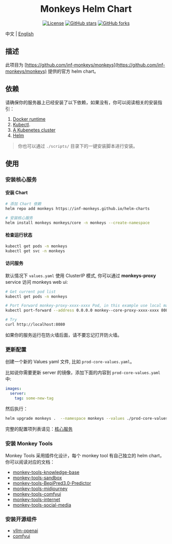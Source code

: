 <div align="center">

# Monkeys Helm Chart 

[![License](https://img.shields.io/github/license/inf-monkeys/helm-charts)](http://www.apache.org/licenses/LICENSE-2.0)
[![GitHub stars](https://img.shields.io/github/stars/inf-monkeys/helm-charts?style=social&label=Star&maxAge=2592000)](https://GitHub.com/inf-monkeys/helm-charts/stargazers/)
[![GitHub forks](https://img.shields.io/github/forks/inf-monkeys/helm-charts?style=social&label=Fork&maxAge=2592000)](https://github.com/inf-monkeys/helm-charts)

</div>

中文 | [English](./README.md)


## 描述

此项目为 [https://github.com/inf-monkeys/monkeys](https://github.com/inf-monkeys/monkeys) 提供的官方 helm chart。

## 依赖

请确保你的服务器上已经安装了以下依赖，如果没有，你可以阅读相关的安装指引：

1. [Docker runtime](https://docs.docker.com/engine/install/ubuntu/)
2. [Kubectl](https://kubernetes.io/docs/tasks/tools/install-kubectl-linux/).
3. [A Kubenetes cluster](https://minikube.sigs.k8s.io/docs/start/)
4. [Helm](https://helm.sh/docs/intro/install/)

> 你也可以通过 `./scripts/` 目录下的一键安装脚本进行安装。

## 使用

### 安装核心服务

#### 安装 Chart

```sh
# 添加 Chart 依赖
helm repo add monkeys https://inf-monkeys.github.io/helm-charts

# 安装核心服务
helm install monkeys monkeys/core -n monkeys --create-namespace
```

#### 检查运行状态

```sh
kubectl get pods -n monkeys
kubectl get svc -n monkeys
```

#### 访问服务


默认情况下 `values.yaml` 使用 ClusterIP 模式, 你可以通过 **monkeys-proxy** service 访问 monkeys web ui:

```sh
# Get current pod list
kubectl get pods -n monkeys

# Port Forward monkey-proxy-xxxx-xxxx Pod, in this example use local machine's 8080 port.
kubectl port-forward --address 0.0.0.0 monkey--core-proxy-xxxx-xxxx 8080:80 -n monkeys

# Try
curl http://localhost:8080
```

如果你的服务运行在防火墙后面，请不要忘记打开防火墙。

### 更新配置

创建一个新的 Values yaml 文件, 比如 `prod-core-values.yaml`。

比如说你需要更新 server 的镜像，添加下面的内容到 `prod-core-values.yaml` 中:

```yaml
images:
  server:
    tag: some-new-tag
```

然后执行：

```sh
helm upgrade monkeys .  --namespace monkeys --values ./prod-core-values.yaml
```

完整的配置项列表请见：[核心服务](./charts/core/README_zh.md)

### 安装 Monkey Tools

Monkey Tools 采用插件化设计，每个 monkey tool 有自己独立的 helm chart，你可以阅读对应的文档：

- [monkey-tools-knowledge-base](./charts/monkey-tools-knowledge-base/README_zh.md)
- [monkey-tools-sandbox](./charts/monkey-tools-sandbox/README_zh.md)
- [monkey-tools-BepiPred3.0-Predictor](./charts/monkey-tools-BepiPred3.0-Predictor/README_zh.md)
- [monkey-tools-midjourney](./charts/monkey-tools-midjourney/README_zh.md)
- [monkey-tools-comfyui](./charts/monkey-tools-comfyui/README_zh.md)
- [monkey-tools-internet](./charts/monkey-tools-internet/README_zh.md)
- [monkey-tools-social-media](./charts/monkey-tools-social-media/README_zh.md)


### 安装开源组件

- [vllm-openai](./charts/vllm/README_zh.md)
- [comfyui](./charts/comfyui/README_zh.md)
